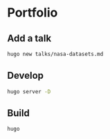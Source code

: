 # Portfolio

## Add a talk

```sh
hugo new talks/nasa-datasets.md
```

## Develop


```sh
hugo server -D  
```

## Build

```sh
hugo
```